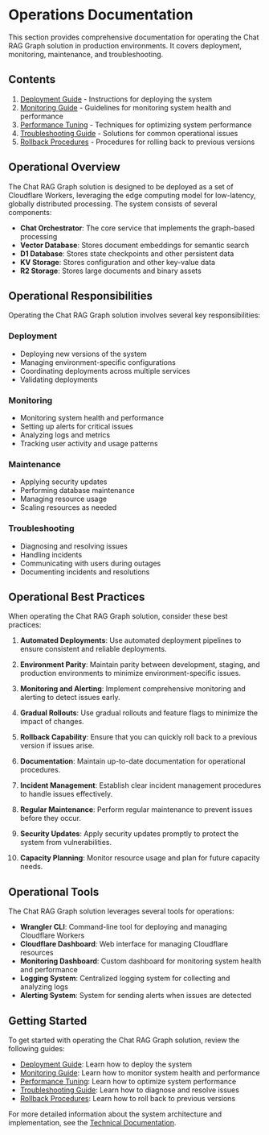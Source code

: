 # Operations Documentation

This section provides comprehensive documentation for operating the Chat RAG Graph solution in production environments. It covers deployment, monitoring, maintenance, and troubleshooting.

## Contents

1. [Deployment Guide](./deployment.md) - Instructions for deploying the system
2. [Monitoring Guide](./monitoring.md) - Guidelines for monitoring system health and performance
3. [Performance Tuning](./performance-tuning.md) - Techniques for optimizing system performance
4. [Troubleshooting Guide](./troubleshooting.md) - Solutions for common operational issues
5. [Rollback Procedures](./rollback.md) - Procedures for rolling back to previous versions

## Operational Overview

The Chat RAG Graph solution is designed to be deployed as a set of Cloudflare Workers, leveraging the edge computing model for low-latency, globally distributed processing. The system consists of several components:

- **Chat Orchestrator**: The core service that implements the graph-based processing
- **Vector Database**: Stores document embeddings for semantic search
- **D1 Database**: Stores state checkpoints and other persistent data
- **KV Storage**: Stores configuration and other key-value data
- **R2 Storage**: Stores large documents and binary assets

## Operational Responsibilities

Operating the Chat RAG Graph solution involves several key responsibilities:

### Deployment

- Deploying new versions of the system
- Managing environment-specific configurations
- Coordinating deployments across multiple services
- Validating deployments

### Monitoring

- Monitoring system health and performance
- Setting up alerts for critical issues
- Analyzing logs and metrics
- Tracking user activity and usage patterns

### Maintenance

- Applying security updates
- Performing database maintenance
- Managing resource usage
- Scaling resources as needed

### Troubleshooting

- Diagnosing and resolving issues
- Handling incidents
- Communicating with users during outages
- Documenting incidents and resolutions

## Operational Best Practices

When operating the Chat RAG Graph solution, consider these best practices:

1. **Automated Deployments**: Use automated deployment pipelines to ensure consistent and reliable deployments.

2. **Environment Parity**: Maintain parity between development, staging, and production environments to minimize environment-specific issues.

3. **Monitoring and Alerting**: Implement comprehensive monitoring and alerting to detect issues early.

4. **Gradual Rollouts**: Use gradual rollouts and feature flags to minimize the impact of changes.

5. **Rollback Capability**: Ensure that you can quickly roll back to a previous version if issues arise.

6. **Documentation**: Maintain up-to-date documentation for operational procedures.

7. **Incident Management**: Establish clear incident management procedures to handle issues effectively.

8. **Regular Maintenance**: Perform regular maintenance to prevent issues before they occur.

9. **Security Updates**: Apply security updates promptly to protect the system from vulnerabilities.

10. **Capacity Planning**: Monitor resource usage and plan for future capacity needs.

## Operational Tools

The Chat RAG Graph solution leverages several tools for operations:

- **Wrangler CLI**: Command-line tool for deploying and managing Cloudflare Workers
- **Cloudflare Dashboard**: Web interface for managing Cloudflare resources
- **Monitoring Dashboard**: Custom dashboard for monitoring system health and performance
- **Logging System**: Centralized logging system for collecting and analyzing logs
- **Alerting System**: System for sending alerts when issues are detected

## Getting Started

To get started with operating the Chat RAG Graph solution, review the following guides:

- [Deployment Guide](./deployment.md): Learn how to deploy the system
- [Monitoring Guide](./monitoring.md): Learn how to monitor system health and performance
- [Performance Tuning](./performance-tuning.md): Learn how to optimize system performance
- [Troubleshooting Guide](./troubleshooting.md): Learn how to diagnose and resolve issues
- [Rollback Procedures](./rollback.md): Learn how to roll back to previous versions

For more detailed information about the system architecture and implementation, see the [Technical Documentation](../technical/README.md).